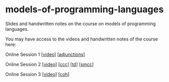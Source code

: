# models-of-programming-languages
Slides and handwritten notes on the course on models of programming languages.

You may have access to the videos and handwritten notes of the course here:

Online Session 1 [[video](https://us02web.zoom.us/rec/share/Rz4-XYeh-otOvkWzncJoSH1Ql41u7H8ysZUuB3p0X0-raiwlRXLmXG_Z5BNI0W3d.emFvqQJrKJfA6YkT?startTime=1602005057000)]
[[adjunctions](https://github.com/pamellies/models-of-programming-languages/blob/main/Models-of-Programming-Languages-1.pdf)]

Online Session 2 [[video](https://us02web.zoom.us/rec/share/MzS_dnAptIwWiM__sqn7V6c97ceU6iZHWeQSEFBjfay43oBifOyBueUbrAAJEHf6.67W8ZnsaJvqFlBIP?startTime=1602571973000)]
[[ccc](https://github.com/pamellies/models-of-programming-languages/blob/main/Models-of-Programming-Languages-2A-ccc.pdf)]
[[td](https://github.com/pamellies/models-of-programming-languages/blob/main/Models-of-Programming-Languages-2B-td.pdf)]
[[smcc](https://github.com/pamellies/models-of-programming-languages/blob/main/Models-of-Programming-Languages-2C-smcc.pdf)]

Online Session 3 [[video](https://us02web.zoom.us/rec/share/dBjcRgKUMURzJkTwZQMFdLlxWhnmqho-hNjkOBu11R8vRfnqFk4vImRyXCLIGXhR.6SSAp3sbBtq0oK3p?startTime=1603177314000)]
[[coh](https://github.com/pamellies/models-of-programming-languages/blob/main/Models-of-Programming-Languages-3.pdf)]
